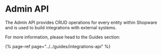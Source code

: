 # Admin API

The Admin API provides CRUD operations for every entity within Shopware and is used to build integrations with external systems.

For more information, please head to the Guides section:

{% page-ref page="../../guides/integrations-api" %}  

